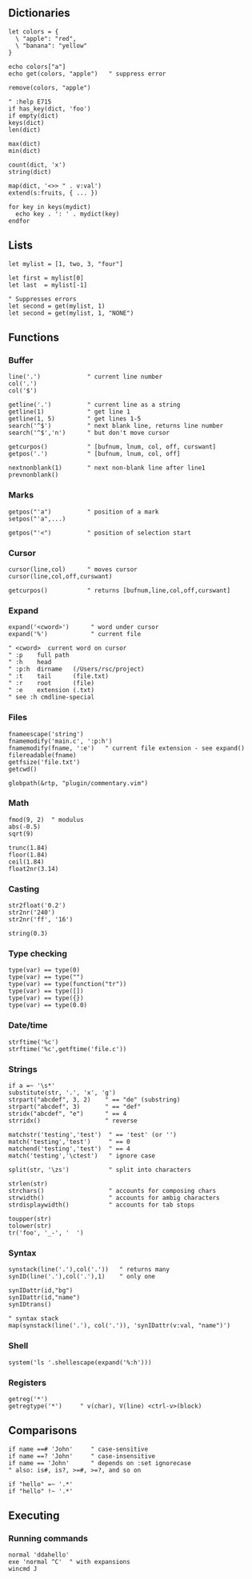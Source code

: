 Dictionaries
------------

    let colors = {
      \ "apple": "red",
      \ "banana": "yellow"
    }

    echo colors["a"]
    echo get(colors, "apple")   " suppress error

    remove(colors, "apple")

    " :help E715
    if has_key(dict, 'foo')
    if empty(dict)
    keys(dict)
    len(dict)

    max(dict)
    min(dict)

    count(dict, 'x')
    string(dict)

    map(dict, '<>> " . v:val')
    extend(s:fruits, { ... })

    for key in keys(mydict)
      echo key . ': ' . mydict(key)
    endfor

Lists
-----

    let mylist = [1, two, 3, "four"]

    let first = mylist[0]
    let last  = mylist[-1]

    " Suppresses errors
    let second = get(mylist, 1)
    let second = get(mylist, 1, "NONE")

Functions
---------

### Buffer

    line('.')             " current line number
    col('.')
    col('$')

    getline('.')          " current line as a string
    getline(1)            " get line 1
    getline(1, 5)         " get lines 1-5
    search('^$')          " next blank line, returns line number
    search('^$','n')      " but don't move cursor

    getcurpos()           " [bufnum, lnum, col, off, curswant]
    getpos('.')           " [bufnum, lnum, col, off]

    nextnonblank(1)       " next non-blank line after line1
    prevnonblank()

### Marks

    getpos("'a")          " position of a mark
    setpos("'a",...)

    getpos("'<")          " position of selection start

### Cursor

    cursor(line,col)      " moves cursor
    cursor(line,col,off,curswant)

    getcurpos()           " returns [bufnum,line,col,off,curswant]

### Expand

    expand('<cword>')      " word under cursor
    expand('%')            " current file

    " <cword>  current word on cursor
    " :p    full path
    " :h    head
    " :p:h  dirname   (/Users/rsc/project)
    " :t    tail      (file.txt)
    " :r    root      (file)
    " :e    extension (.txt)
    " see :h cmdline-special

### Files

    fnameescape('string')
    fnamemodify('main.c', ':p:h')
    fnamemodify(fname, ':e')   " current file extension - see expand()
    filereadable(fname)
    getfsize('file.txt')
    getcwd()

    globpath(&rtp, "plugin/commentary.vim")

### Math

    fmod(9, 2)  " modulus
    abs(-0.5)
    sqrt(9)

    trunc(1.84)
    floor(1.84)
    ceil(1.84)
    float2nr(3.14)

### Casting

    str2float('0.2')
    str2nr('240')
    str2nr('ff', '16')

    string(0.3)

### Type checking

    type(var) == type(0)
    type(var) == type("")
    type(var) == type(function("tr"))
    type(var) == type([])
    type(var) == type({})
    type(var) == type(0.0)

### Date/time

    strftime('%c')
    strftime('%c',getftime('file.c'))

### Strings

    if a =~ '\s*'
    substitute(str, '.', 'x', 'g')
    strpart("abcdef", 3, 2)    " == "de" (substring)
    strpart("abcdef", 3)       " == "def"
    stridx("abcdef", "e")      " == 4
    strridx()                  " reverse

    matchstr('testing','test')  " == 'test' (or '')
    match('testing','test')     " == 0
    matchend('testing','test')  " == 4
    match('testing','\ctest')   " ignore case

    split(str, '\zs')           " split into characters

    strlen(str)
    strchars()                  " accounts for composing chars
    strwidth()                  " accounts for ambig characters
    strdisplaywidth()           " accounts for tab stops

    toupper(str)
    tolower(str)
    tr('foo', '_-', '  ')

### Syntax

    synstack(line('.'),col('.'))   " returns many
    synID(line('.'),col('.'),1)    " only one

    synIDattr(id,"bg")
    synIDattr(id,"name")
    synIDtrans()

    " syntax stack
    map(synstack(line('.'), col('.')), 'synIDattr(v:val, "name")')

### Shell

    system('ls '.shellescape(expand('%:h')))

### Registers

    getreg('*')
    getregtype('*')     " v(char), V(line) <ctrl-v>(block)

Comparisons
-----------

    if name ==# 'John'     " case-sensitive
    if name ==? 'John'     " case-insensitive
    if name == 'John'      " depends on :set ignorecase
    " also: is#, is?, >=#, >=?, and so on

    if "hello" =~ '.*'
    if "hello" !~ '.*'

Executing
---------

### Running commands

    normal 'ddahello'
    exe 'normal ^C'  " with expansions
    wincmd J
